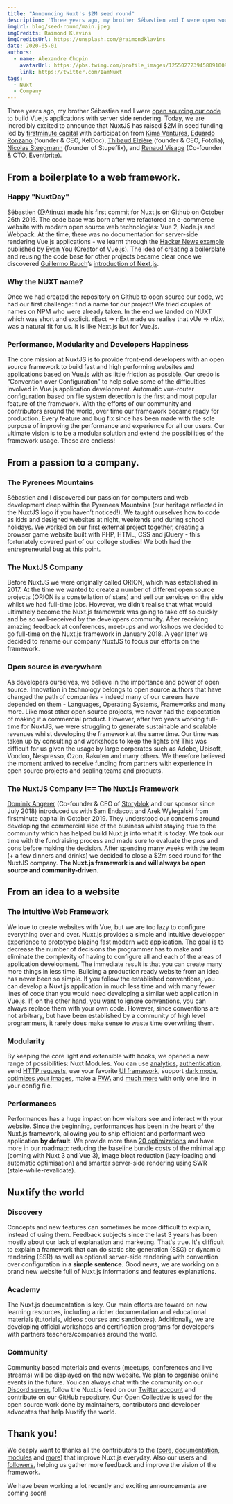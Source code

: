 ```yaml
---
title: "Announcing Nuxt's $2M seed round"
description: 'Three years ago, my brother Sébastien and I were open sourcing our code to build Vue.js application server side rendered easily. Today, we are incredibly excited to announce that NuxtJS has raised $2M in seed funding.'
imgUrl: blog/seed-round/main.jpeg
imgCredits: Raimond Klavins
imgCreditsUrl: https://unsplash.com/@raimondklavins
date: 2020-05-01
authors:
  - name: Alexandre Chopin
    avatarUrl: https://pbs.twimg.com/profile_images/1255027239458091009/qMp_q8vy_400x400.jpg
    link: https://twitter.com/IamNuxt
tags:
  - Nuxt
  - Company
---
```


Three years ago, my brother Sébastien and I were [open sourcing our code](https://github.com/nuxt/nuxt.js) to build Vue.js applications with server side rendering. Today, we are incredibly excited to announce that NuxtJS has raised \$2M in seed funding led by [firstminute capital](https://www.firstminute.capital/) with participation from [Kima Ventures](https://www.kimaventures.com), [Eduardo Ronzano](https://www.linkedin.com/in/eduardoronzano/) (founder & CEO, KelDoc), [Thibaud Elzière](https://www.linkedin.com/in/thibaud-elziere-a787913/) (founder & CEO, Fotolia), [Nicolas Steegmann](https://www.linkedin.com/in/steegmann/) (founder of Stupeflix), and [Renaud Visage](https://www.linkedin.com/in/renaudvisage/) (Co-founder & CTO, Eventbrite).

## From a boilerplate to a web framework.

### Happy "NuxtDay"

Sébastien ([@Atinux](https://twitter.com/Atinux)) made his first commit for Nuxt.js on Github on October 26th 2016. The code base was born after we refactored an e-commerce website with modern open source web technologies: Vue 2, Node.js and Webpack. At the time, there was no documentation for server-side rendering Vue.js applications - we learnt through the [Hacker News example](https://github.com/vuejs/vue-hackernews-2.0) published by [Evan You](https://twitter.com/youyuxi) (Creator of Vue.js). The idea of creating a boilerplate and reusing the code base for other projects became clear once we discovered [Guillermo Rauch](https://twitter.com/rauchg)’s [introduction of Next.js](https://vercel.com/blog/next).

### Why the NUXT name?

Once we had created the repository on Github to open source our code, we had our first challenge: find a name for our project! We tried couples of names on NPM who were already taken. In the end we landed on NUXT which was short and explicit. rEact ⇒ nExt made us realise that vUe ⇒ nUxt was a natural fit for us. It is like Next.js but for Vue.js.

### Performance, Modularity and Developers Happiness

The core mission at NuxtJS is to provide front-end developers with an open source framework to build fast and high performing websites and applications based on Vue.js with as little friction as possible. Our credo is “Convention over Configuration” to help solve some of the difficulties involved in Vue.js application development. Automatic vue-router configuration based on file system detection is the first and most popular feature of the framework. With the efforts of our community and contributors around the world, over time our framework became ready for production. Every feature and bug fix since has been made with the sole purpose of improving the performance and experience for all our users. Our ultimate vision is to be a modular solution and extend the possibilities of the framework usage. These are endless!

## From a passion to a company.

### The Pyrenees Mountains

Sébastien and I discovered our passion for computers and web development deep within the Pyrenees Mountains (our heritage reflected in the NuxtJS logo if you haven’t noticed!). We taught ourselves how to code as kids and designed websites at night, weekends and during school holidays. We worked on our first external project together, creating a browser game website built with PHP, HTML, CSS and jQuery - this fortunately covered part of our college studies! We both had the entrepreneurial bug at this point.

### The NuxtJS Company

Before NuxtJS we were originally called ORION, which was established in 2017. At the time we wanted to create a number of different open source projects (ORION is a constellation of stars) and sell our services on the side whilst we had full-time jobs. However, we didn’t realise that what would ultimately become the Nuxt.js framework was going to take off so quickly and be so well-received by the developers community. After receiving amazing feedback at conferences, meet-ups and workshops we decided to go full-time on the Nuxt.js framework in January 2018. A year later we decided to rename our company NuxtJS to focus our efforts on the framework.

### Open source is everywhere

As developers ourselves, we believe in the importance and power of open source. Innovation in technology belongs to open source authors that have changed the path of companies - indeed many of our careers have depended on them - Languages, Operating Systems, Frameworks and many more. Like most other open source projects, we never had the expectation of making it a commercial product. However, after two years working full-time for NuxtJS, we were struggling to generate sustainable and scalable revenues whilst developing the framework at the same time. Our time was taken up by consulting and workshops to keep the lights on! This was difficult for us given the usage by large corporates such as Adobe, Ubisoft, Voodoo, Nespresso, Ozon, Rakuten and many others. We therefore believed the moment arrived to receive funding from partners with experience in open source projects and scaling teams and products.

### The NuxtJS Company !== The Nuxt.js Framework

[Dominik Angerer](https://twitter.com/domangerer) (Co-founder & CEO of [Storyblok](https://www.storyblok.com) and our sponsor since July 2018) introduced us with Sam Endacott and Arek Wylegalski from firstminute capital in October 2019. They understood our concerns around developing the commercial side of the business whilst staying true to the community which has helped build Nuxt.js into what it is today. We took our time with the fundraising process and made sure to evaluate the pros and cons before making the decision. After spending many weeks with the team (+ a few dinners and drinks) we decided to close a \$2m seed round for the NuxtJS company. **The Nuxt.js framework is and will always be open source and community-driven.**

## From an idea to a website

### The intuitive Web Framework

We love to create websites with Vue, but we are too lazy to configure everything over and over. Nuxt.js provides a simple and intuitive developper experience to prototype blazing fast modern web application. The goal is to decrease the number of decisions the programmer has to make and eliminate the complexity of having to configure all and each of the areas of application development. The immediate result is that you can create many more things in less time. Building a production ready website from an idea has never been so simple. If you follow the established conventions, you can develop a Nuxt.js application in much less time and with many fewer lines of code than you would need developing a similar web application in Vue.js. If, on the other hand, you want to ignore conventions, you can always replace them with your own code. However, since conventions are not arbitrary, but have been established by a community of high level programmers, it rarely does make sense to waste time overwriting them.

### Modularity

By keeping the core light and extensible with hooks, we opened a new range of possibilities: Nuxt Modules. You can use [analytics](https://github.com/nuxt-community/analytics-module), [authentication](https://auth.nuxtjs.org), send [HTTP requests](https://http.nuxtjs.org/), use your favorite [UI framework](https://github.com/nuxt-community/tailwindcss-module), support [dark mode](https://github.com/nuxt-community/color-mode-module), [optimizes your images](https://github.com/aceforth/nuxt-optimized-images), make a [PWA](https://pwa.nuxtjs.org) and [much more](https://awesomejs.dev/for/nuxt/) with only one line in your config file.

### Performances

Performances has a huge impact on how visitors see and interact with your website. Since the beginning, performances has been in the heart of the Nuxt.js framework, allowing you to ship efficient and performant web application **by default**. We provide more than [20 optimizations](https://github.com/nuxt/nuxt.js/issues/6467) and have more in our roadmap: reducing the baseline bundle costs of the minimal app (coming with Nuxt 3 and Vue 3), image bloat reduction (lazy-loading and automatic optimisation) and smarter server-side rendering using SWR (stale-while-revalidate).

## Nuxtify the world

### Discovery

Concepts and new features can sometimes be more difficult to explain, instead of using them. Feedback subjects since the last 3 years has been mostly about our lack of explanation and marketing. That's true. It's difficult to explain a framework that can do static site generation (SSG) or dynamic rendering (SSR) as well as optional server-side rendering with convention over configuration in **a simple sentence**. Good news, we are working on a brand new website full of Nuxt.js informations and features explanations.

### Academy

The Nuxt.js documentation is key. Our main efforts are toward on new learning resources, including a richer documentation and educational materials (tutorials, videos courses and sandboxes). Additionally, we are developing official workshops and certification programs for developers with partners teachers/companies around the world.

### Community

Community based materials and events (meetups, conferences and live streams) will be displayed on the new website. We plan to organise online events in the future. You can always chat with the community on our [Discord server](https://discord.nuxtjs.org), follow the Nuxt.js feed on our [Twitter account](https://twitter.com/nuxt_js) and contribute on our [GitHub repository](https://github.com/nuxt/nuxt.js). Our [Open Collective](https://opencollective.com/nuxtjs) is used for the open source work done by maintainers, contributors and developer advocates that help Nuxtify the world.

## Thank you!

We deeply want to thanks all the contributors to the ([core](https://github.com/nuxt/nuxt.js/graphs/contributors), [documentation](https://github.com/nuxt/docs/graphs/contributors), [modules](https://github.com/nuxt-community) and [more](https://github.com/topics/nuxt)) that improve Nuxt.js everyday. Also our users and [followers](https://twitter.com/nuxt_js), helping us gather more feedback and improve the vision of the framework.

We have been working a lot recently and exciting announcements are coming soon!
